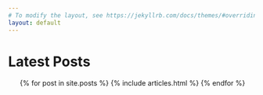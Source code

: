```yaml
---
# To modify the layout, see https://jekyllrb.com/docs/themes/#overriding-theme-defaults
layout: default
---
```


<h1>Latest Posts</h1>

<ul>
  {% for post in site.posts %}
  {% include articles.html %}
  {% endfor %}
</ul>